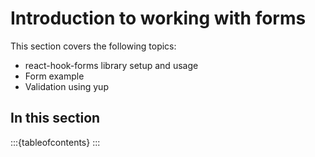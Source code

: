 # Introduction to working with forms

This section covers the following topics:
- react-hook-forms library setup and usage
- Form example
- Validation using yup

## In this section

:::{tableofcontents}
:::